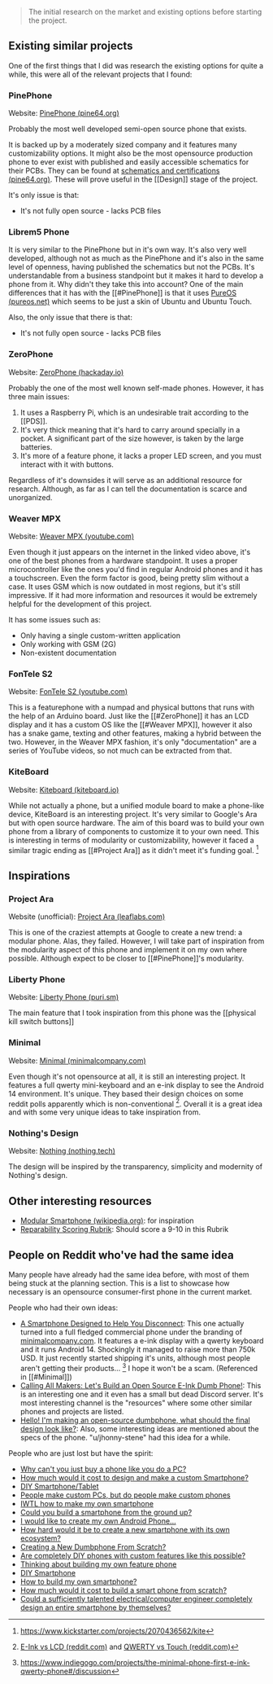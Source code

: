 > The initial research on the market and existing options before starting the project.

## Existing similar projects
One of the first things that I did was research the existing options for quite a while, this were all of the relevant projects that I found:

### PinePhone
Website: [PinePhone (pine64.org)](https://pine64.org/devices/pinephone/)

Probably the most well developed semi-open source phone that exists.

It is backed up by a moderately sized company and it features many customizability options. It might also be the most opensource production phone to ever exist with published and easily accessible schematics for their PCBs. They can be found at [schematics and certifications (pine64.org)](https://pine64.org/documentation/PinePhone/Further_information/Schematics_and_certifications/). These will prove useful in the [[Design]] stage of the project.

It's only issue is that:
- It's not fully open source - lacks PCB files

### Librem5 Phone
It is very similar to the PinePhone but in it's own way.
It's also very well developed, although not as much as the PinePhone and it's also in the same level of openness, having published the schematics but not the PCBs. It's understandable from a business standpoint but it makes it hard to develop a phone from it. Why didn't they take this into account?
One of the main differences that it has with the [[#PinePhone]] is that it uses [PureOS (pureos.net)](https://pureos.net/) which seems to be just a skin of Ubuntu and Ubuntu Touch.

Also, the only issue that there is that:
- It's not fully open source - lacks PCB files

### ZeroPhone
Website: [ZeroPhone (hackaday.io)](https://hackaday.io/project/19035-zerophone-a-raspberry-pi-smartphone)

Probably the one of the most well known self-made phones. However, it has three main issues:

1. It uses a Raspberry Pi, which is an undesirable trait according to the [[PDS]].
2. It's very thick meaning that it's hard to carry around specially in a pocket. A significant part of the size however, is taken by the large batteries.
3. It's more of a feature phone, it lacks a proper LED screen, and you must interact with it with buttons.

Regardless of it's downsides it will serve as an additional resource for research. Although, as far as I can tell the documentation is scarce and unorganized.

### Weaver MPX
Website: [Weaver MPX (youtube.com)](https://www.youtube.com/watch?v=JDmqrCzniDg)

Even though it just appears on the internet in the linked video above, it's one of the best phones from a hardware standpoint. It uses a proper microcontroller like the ones you'd find in regular Android phones and it has a touchscreen. Even the form factor is good, being pretty slim without a case. It uses GSM which is now outdated in most regions, but it's still impressive. If it had more information and resources it would be extremely helpful for the development of this project. 

It has some issues such as:
- Only having a single custom-written application
- Only working with GSM (2G)
- Non-existent documentation

### FonTele S2
Website: [FonTele S2 (youtube.com)](https://www.youtube.com/watch?v=Hsf1dmJm38M)

This is a featurephone with a numpad and physical buttons that runs with the help of an Arduino board. Just like the [[#ZeroPhone]] it has an LCD display and it has a custom OS like the [[#Weaver MPX]], however it also has a snake game, texting and other features, making a hybrid between the two. However, in the Weaver MPX fashion, it's only "documentation" are a series of YouTube videos, so not much can be extracted from that.

### KiteBoard
Website: [Kiteboard (kiteboard.io)](https://www.kiteboard.io/)

While not actually a phone, but a unified module board to make a phone-like device, KiteBoard is an interesting project. It's very similar to Google's Ara but with open source hardware. The aim of this board was to build your own phone from a library of components to customize it to your own need. This is interesting in terms of modularity or customizability, however it faced a similar tragic ending as [[#Project Ara]] as it didn't meet it's funding goal. [^kiteboard]

## Inspirations
### Project Ara
Website (unofficial):  [Project Ara (leaflabs.com)](https://www.leaflabs.com/project-ara)

This is one of the craziest attempts at Google to create a new trend: a modular phone. Alas, they failed. However, I will take part of inspiration from the modularity aspect of this phone and implement it on my own where possible. Although expect to be closer to [[#PinePhone]]'s modularity.

### Liberty Phone
Website: [Liberty Phone (puri.sm)](https://puri.sm/products/liberty-phone/)

The main feature that I took inspiration from this phone was the [[physical kill switch buttons]]

### Minimal
Website: [Minimal (minimalcompany.com)](https://minimalcompany.com/)

Even though it's not opensource at all, it is still an interesting project. It features a full qwerty mini-keyboard and an e-ink display to see the Android 14 environment. It's unique. They based their design choices on some reddit polls apparently which is non-conventional [^mnm_red]. Overall it is a great idea and with some very unique ideas to take inspiration from.


### Nothing's Design
Website: [Nothing (nothing.tech)](https://nothing.tech/)

The design will be inspired by the transparency, simplicity and modernity of Nothing's design.

## Other interesting resources
- [Modular Smartphone (wikipedia.org)](https://en.wikipedia.org/wiki/Modular_smartphone): for inspiration
- [Reparability Scoring Rubrik](https://www.ifixit.com/Wiki/Repairability_Scoring_Rubric_v1.6): Should score a 9-10 in this Rubrik

## People on Reddit who've had the same idea
Many people have already had the same idea before, with most of them being stuck at the planning section. This is a list to showcase how necessary is an opensource consumer-first phone in the current market.

People who had their own ideas:
- [A Smartphone Designed to Help You Disconnect](https://www.reddit.com/r/dumbphones/comments/18r84gu/a_smartphone_designed_to_help_you_disconnect/): This one actually turned into a full fledged commercial phone under the branding of [minimalcompany.com](https://minimalcompany.com/). It features a e-ink display with a qwerty keyboard and it runs Android 14. Shockingly it managed to raise more than 750k USD. It just recently started shipping it's units, although most people aren't getting their products... [^minimal] I hope it won't be a scam. (Referenced in [[#Minimal]])
- [Calling All Makers: Let's Build an Open Source E-Ink Dumb Phone!](https://www.reddit.com/r/maker/comments/1e3tp41/calling_all_makers_lets_build_an_open_source_eink/): This is an interesting one and it even has a small but dead Discord server. It's most interesting channel is the "resources" where some other similar phones and projects are listed.
- [Hello! I'm making an open-source dumbphone, what should the final design look like?](https://www.reddit.com/r/dumbphones/comments/nfui5x/hello_im_making_an_opensource_dumbphone_what/): Also, some interesting ideas are mentioned about the specs of the phone. "u/jhonny-stene" had this idea for a while.

People who are just lost but have the spirit:
- [Why can't you just buy a phone like you do a PC?](https://www.reddit.com/r/buildapc/comments/txhuzx/why_cant_you_just_build_a_phone_like_you_do_a_pc/)
- [How much would it cost to design and make a custom Smartphone?](https://www.reddit.com/r/Smartphones/comments/1alyp4t/how_much_would_it_cost_to_design_and_make_a/)
- [DIY Smartphone/Tablet](https://www.reddit.com/r/diyelectronics/comments/1dj2ir6/diy_smartphonetablet/)
- [People make custom PCs, but do people make custom phones](https://www.reddit.com/r/Showerthoughts/comments/1bwxp4b/people_make_custom_pcs_but_do_people_make_custom/)
- [IWTL how to make my own smartphone](https://www.reddit.com/r/IWantToLearn/comments/2paaah/iwtl_how_to_make_my_own_smartphone/)
- [Could you build a smartphone from the ground up?](https://www.reddit.com/r/cyberDeck/comments/17exc2d/could_you_build_a_smartphone_from_the_ground_up/)
- [I would like to create my own Android Phone...](https://www.reddit.com/r/Android/comments/1k6ins/i_would_like_to_create_my_own_android_phone_is/)
- [How hard would it be to create a new smartphone with its own ecosystem?](https://www.reddit.com/r/AskProgramming/comments/u32pbc/how_hard_would_it_be_to_create_a_new_smartphone/)
- [Creating a New Dumbphone From Scratch?](https://www.reddit.com/r/dumbphones/comments/18u3z58/creating_a_new_dumbphone_from_scratch/)
- [Are completely DIY phones with custom features like this possible?](https://www.reddit.com/r/cassettefuturism/comments/18ewyvt/are_completely_diy_phones_with_custom_features/)
- [Thinking about building my own feature phone](https://www.reddit.com/r/dumbphones/comments/16nmkl9/thinking_about_building_my_own_feature_phone/)
- [DIY Smartphone](https://www.reddit.com/r/diyelectronics/comments/r2bgcn/diy_smartphone/)
- [How to build my own smartphone?](https://www.reddit.com/r/AskEngineers/comments/bkcm2c/how_to_build_my_own_smartphone/)
- [How much would it cost to build a smart phone from scratch?](https://www.reddit.com/r/Smartphones/comments/pbq8ze/how_much_would_it_cost_to_build_a_smart_phone/)
- [Could a sufficiently talented electrical/computer engineer completely design an entire smartphone by themselves?](https://www.reddit.com/r/AskEngineers/comments/zbpq6y/could_a_sufficiently_talented_electricalcomputer/)


[^minimal]: https://www.indiegogo.com/projects/the-minimal-phone-first-e-ink-qwerty-phone#/discussion
[^kiteboard]: https://www.kickstarter.com/projects/2070436562/kite
[^mnm_red]: [E-Ink vs LCD (reddit.com)](https://www.reddit.com/r/dumbphones/comments/18xvnys/eink_vs_lcd_displays_for_dumb_phones_whats_your/) and [QWERTY vs Touch (reddit.com)](https://www.reddit.com/r/dumbphones/comments/190rwrh/qwerty_vs_touch_for_dumb_phones_whats_your/)
